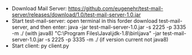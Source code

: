 - Download Mail Server: https://github.com/eugenehr/test-mail-server/releases/download/1.0/test-mail-server-1.0.jar
- Start test-mail-server: open terminal in this forder download test-mail-server, and then enter:
                          java -jar test-mail-server-1.0.jar -s 2225 -p 3335 -m ./ (with java8)
                          "C:\Program Files\Java\jdk-1.8\bin\java" -jar test-mail-server-1.0.jar -s 2225 -p 3335 -m ./ (if version current not java8)
- Start client: py client.py
